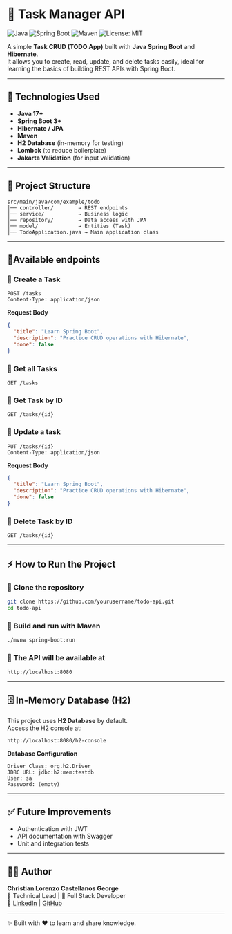 
# 📝 Task Manager API

![Java](https://img.shields.io/badge/Java-17-orange?logo=java)
![Spring Boot](https://img.shields.io/badge/Spring%20Boot-3.x-brightgreen?logo=springboot)
![Maven](https://img.shields.io/badge/Maven-3.8+-blue?logo=apachemaven)
![License: MIT](https://img.shields.io/badge/License-MIT-yellow.svg)

A simple **Task CRUD (TODO App)** built with **Java Spring Boot** and **Hibernate**.  
It allows you to create, read, update, and delete tasks easily, ideal for learning the basics of building REST APIs with Spring Boot.

---
## 🚀 Technologies Used

- **Java 17+**
- **Spring Boot 3+**
- **Hibernate / JPA**
- **Maven**
- **H2 Database** (in-memory for testing)
- **Lombok** (to reduce boilerplate)
- **Jakarta Validation** (for input validation)
---

## 📂 Project Structure
```plaintext
src/main/java/com/example/todo
│── controller/        → REST endpoints
│── service/           → Business logic
│── repository/        → Data access with JPA
│── model/             → Entities (Task)
│── TodoApplication.java → Main application class
```
---

## 📌Available endpoints

### 🔹 Create a Task
```http
POST /tasks
Content-Type: application/json
```

**Request Body**
```json
{
  "title": "Learn Spring Boot",
  "description": "Practice CRUD operations with Hibernate",
  "done": false
}
```
### 🔹 Get all Tasks
```http
GET /tasks
```

### 🔹 Get Task by ID
```http
GET /tasks/{id}
```
### 🔹 Update a task
```http
PUT /tasks/{id}
Content-Type: application/json
```

**Request Body**
```json
{
  "title": "Learn Spring Boot",
  "description": "Practice CRUD operations with Hibernate",
  "done": false
}
```
### 🔹 Delete Task by ID
```http
GET /tasks/{id}
```
---
## ⚡ How to Run the Project
### 🔹 Clone the repository
```bash
git clone https://github.com/yourusername/todo-api.git
cd todo-api
```

### 🔹 Build and run with Maven
```bash
./mvnw spring-boot:run
```

### 🔹 The API will be available at
```plaintext
http://localhost:8080
```

---
## 🗄️ In-Memory Database (H2)

This project uses **H2 Database** by default.  
Access the H2 console at:

```plaintext
http://localhost:8080/h2-console
```

**Database Configuration**
```plaintext
Driver Class: org.h2.Driver
JDBC URL: jdbc:h2:mem:testdb
User: sa
Password: (empty)
```

---

## ✅ Future Improvements

- Authentication with JWT
- API documentation with Swagger
- Unit and integration tests

---

## 👨‍💻 Author

**Christian Lorenzo Castellanos George**  
💼 Technical Lead | 📱 Full Stack Developer  
🔗 [LinkedIn](https://www.linkedin.com/in/christian-george-476268175/) | [GitHub](https://github.com/christianG1)

---

✨ Built with ❤️ to learn and share knowledge.

